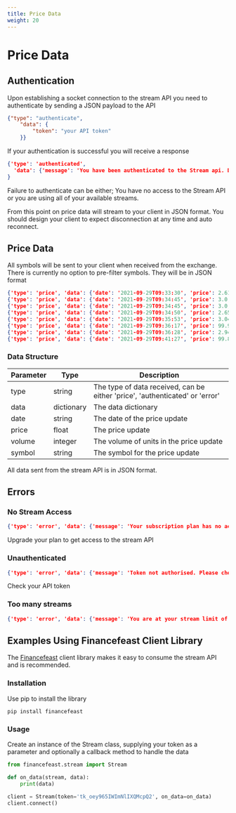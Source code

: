 ```yaml
---
title: Price Data
weight: 20
---
```

# Price Data

## Authentication

Upon establishing a socket connection to the stream API you need to authenticate by sending a JSON payload to the API

```json
{"type": "authenticate",
    "data": {
        "token": "your API token"
    }}
```
If your authentication is successful you will receive a response
```json
{'type': 'authenticated', 
  'data': {'message': 'You have been authenticated to the Stream api. Data stream now starts'}
}
```
Failure to authenticate can be either; You have no access to the Stream API or you are using all of your available streams.

From this point on price data will stream to your client in JSON format. You should design your client to expect disconnection at any time and
auto reconnect.

## Price Data

All symbols will be sent to your client when received from the exchange. There is currently no option to pre-filter symbols. They will be in JSON format
```json
{'type': 'price', 'data': {'date': '2021-09-29T09:33:30', 'price': 2.61, 'volume': 5000, 'symbol': 'SUM020.NZ'}}
{'type': 'price', 'data': {'date': '2021-09-29T09:34:45', 'price': 3.0, 'volume': 55000, 'symbol': 'WIA080.NZ'}}
{'type': 'price', 'data': {'date': '2021-09-29T09:34:45', 'price': 3.0, 'volume': 20000, 'symbol': 'WIA080.NZ'}}
{'type': 'price', 'data': {'date': '2021-09-29T09:34:50', 'price': 2.65, 'volume': 25000, 'symbol': 'SUM030.NZ'}}
{'type': 'price', 'data': {'date': '2021-09-29T09:35:53', 'price': 3.0424, 'volume': 181123, 'symbol': 'NZB.NZ'}}
{'type': 'price', 'data': {'date': '2021-09-29T09:36:17', 'price': 99.9, 'volume': 5000, 'symbol': 'KCFHA.NZ'}}
{'type': 'price', 'data': {'date': '2021-09-29T09:36:28', 'price': 2.9491, 'volume': 408798, 'symbol': 'NZC.NZ'}}
{'type': 'price', 'data': {'date': '2021-09-29T09:41:27', 'price': 99.8, 'volume': 50000, 'symbol': 'ANBHB.NZ'}}
```

### Data Structure

| Parameter | Type | Description
| --------- | ---- | -----------
| type | string | The type of data received, can be either 'price', 'authenticated' or 'error'
| data | dictionary | The data dictionary
| date | string | The date of the price update
| price | float | The price update
| volume | integer | The volume of units in the price update
| symbol | string | The symbol for the price update

All data sent from the stream API is in JSON format.

## Errors

### No Stream Access
```json
{'type': 'error', 'data': {'message': 'Your subscription plan has no access to the Stream API. Please upgrade your plan'}}
```
Upgrade your plan to get access to the stream API

### Unauthenticated
```json
{'type': 'error', 'data': {'message': 'Token not authorised. Please check your token and try again'}}
```
Check your API token

### Too many streams
```json
{'type': 'error', 'data': {'message': 'You are at your stream limit of X and cannot establish further streams until you remove one'}}
```

## Examples Using Financefeast Client Library
The [Financefeast](https://pypi.org/project/financefeast/) client library makes it easy to consume the stream API and is recommended.

### Installation
Use pip to install the library
```shell
pip install financefeast
```

### Usage
Create an instance of the Stream class, supplying your token as a parameter and optionally a callback method to handle the data
```python
from financefeast.stream import Stream

def on_data(stream, data):
    print(data)

client = Stream(token='tk_oey965IWImNlIXQMcpQ2', on_data=on_data)
client.connect()
```

